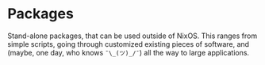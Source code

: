 # Packages

Stand-alone packages, that can be used outside of NixOS. This ranges from
simple scripts, going through customized existing pieces of software, and
(maybe, one day, who knows `¯\_(ツ)_/¯`) all the way to large applications.
